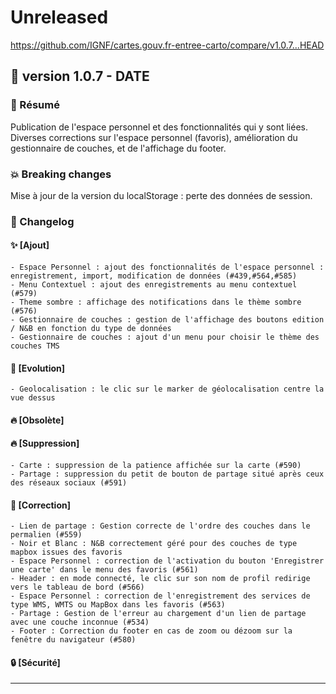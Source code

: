 # Unreleased

<https://github.com/IGNF/cartes.gouv.fr-entree-carto/compare/v1.0.7...HEAD>

## 🔖 version 1.0.7 - __DATE__

### 🎉 Résumé

Publication de l'espace personnel et des fonctionnalités qui y sont liées.
Diverses corrections sur l'espace personnel (favoris), amélioration du gestionnaire de couches, et de l'affichage du footer.

### 💥 Breaking changes

Mise à jour de la version du localStorage : perte des données de session.

### 📖 Changelog

#### ✨ [Ajout]
    
    - Espace Personnel : ajout des fonctionnalités de l'espace personnel : enregistrement, import, modification de données (#439,#564,#585) 
    - Menu Contextuel : ajout des enregistrements au menu contextuel (#579)
    - Theme sombre : affichage des notifications dans le thème sombre (#576)
    - Gestionnaire de couches : gestion de l'affichage des boutons edition / N&B en fonction du type de données
    - Gestionnaire de couches : ajout d'un menu pour choisir le thème des couches TMS

#### 🔨 [Evolution]

    - Geolocalisation : le clic sur le marker de géolocalisation centre la vue dessus

#### 🔥 [Obsolète]

#### 🔥 [Suppression]

    - Carte : suppression de la patience affichée sur la carte (#590)
    - Partage : suppression du petit de bouton de partage situé après ceux des réseaux sociaux (#591)

#### 🐛 [Correction]

    - Lien de partage : Gestion correcte de l'ordre des couches dans le permalien (#559)
    - Noir et Blanc : N&B correctement géré pour des couches de type mapbox issues des favoris
    - Espace Personnel : correction de l'activation du bouton 'Enregistrer une carte' dans le menu des favoris (#561)
    - Header : en mode connecté, le clic sur son nom de profil redirige vers le tableau de bord (#566)
    - Espace Personnel : correction de l'enregistrement des services de type WMS, WMTS ou MapBox dans les favoris (#563)
    - Partage : Gestion de l'erreur au chargement d'un lien de partage avec une couche inconnue (#534)
    - Footer : Correction du footer en cas de zoom ou dézoom sur la fenêtre du navigateur (#580)

#### 🔒 [Sécurité]

---
